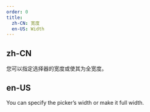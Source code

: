 ```yaml
---
order: 0
title:
  zh-CN: 宽度
  en-US: Width
---
```


## zh-CN

您可以指定选择器的宽度或使其为全宽度。

## en-US

You can specify the picker’s width or make it full width.
